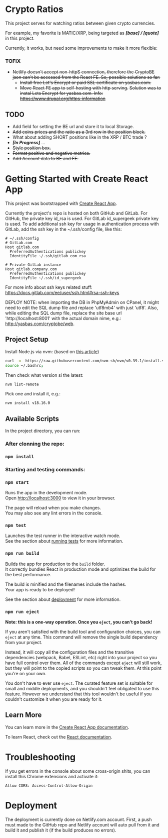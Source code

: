 # Crypto Ratios

This project serves for watching ratios between given crypto currencies.

For example, my favorite is MATIC/XRP, being targeted as ***[base] / [quote]*** in this project.

Currently, it works, but need some improvements to make it more flexible:

### TOFIX
- ~~Netlify doesn't accept non-httpS connection, therefore the CryptoBE json 
  can't be accessed from the React FE. So, possible solutions so far:~~
  - ~~Install free Let's Encrypt or paid SSL certificate on yasbas.com.~~
  - ~~Move React FE app to self-hosting with http serving.~~
  ~~Solution was to instal Lets Encrypt for yasbas.com.
  Info: https://www.drupal.org/https-information~~
## TODO
- Add field for setting the BE url and store it to local Storage.
- ~~Add coins prices and the ratio as a 3rd row in the position block.~~
- What about adding SHORT positions like in the XRP / BTC  trade ?
- ***[In Progress]*** ...
- ~~Style position box.~~
- ~~Format positive and negative metrics.~~
- ~~Add Account data to BE and FE.~~




# Getting Started with Create React App

This project was bootstrapped with [Create React App](https://github.com/facebook/create-react-app).

Currently the project's repo is hosted on both GitHub and GitLab. For GitHub, the private key id_rsa is used.
For GitLab id_supergeek private key is used. To add additional ssh key for usage in authentication process with 
GitLab, add the ssh key in the ~/.ssh/config file, like this:
```
# ~/.ssh/config
# GitLab.com
Host gitlab.com
  PreferredAuthentications publickey
  IdentityFile ~/.ssh/gitlab_com_rsa

# Private GitLab instance
Host gitlab.company.com
  PreferredAuthentications publickey
  IdentityFile ~/.ssh/id_supergeek
```

For more info about ssh keys related stuff: https://docs.gitlab.com/ee/user/ssh.html#rsa-ssh-keys

DEPLOY NOTE: when importing the DB in PhpMyAdmin on CPanel, it might need to edit the SQL dump file and replace 'utf8mb4' 
with just 'utf8'. Also, while editing the SQL dump file, replace the site base url 'http://localhost:8001' with 
the actual domain nime, e.g.: http://yasbas.com/cryptobe/web.

## Project Setup
Install Node.js via nvm:
(based on [this article](https://www.digitalocean.com/community/tutorials/how-to-install-node-js-on-ubuntu-22-04))
```bash
curl -o- https://raw.githubusercontent.com/nvm-sh/nvm/v0.39.1/install.sh | bash;
source ~/.bashrc;
```

Then check what version si the latest:
```bash
nvm list-remote
```

Pick one and install it, e.g.:
```bash
nvm install v18.16.0
```

## Available Scripts

In the project directory, you can run:

### After clonning the repo:
### `npm install`


### Starting and testing commands:
### `npm start`

Runs the app in the development mode.\
Open [http://localhost:3000](http://localhost:3000) to view it in your browser.

The page will reload when you make changes.\
You may also see any lint errors in the console.

### `npm test`

Launches the test runner in the interactive watch mode.\
See the section about [running tests](https://facebook.github.io/create-react-app/docs/running-tests) for more information.

### `npm run build`

Builds the app for production to the `build` folder.\
It correctly bundles React in production mode and optimizes the build for the best performance.

The build is minified and the filenames include the hashes.\
Your app is ready to be deployed!

See the section about [deployment](https://facebook.github.io/create-react-app/docs/deployment) for more information.

### `npm run eject`

**Note: this is a one-way operation. Once you `eject`, you can't go back!**

If you aren't satisfied with the build tool and configuration choices, you can `eject` at any time. This command will remove the single build dependency from your project.

Instead, it will copy all the configuration files and the transitive dependencies (webpack, Babel, ESLint, etc) right into your project so you have full control over them. All of the commands except `eject` will still work, but they will point to the copied scripts so you can tweak them. At this point you're on your own.

You don't have to ever use `eject`. The curated feature set is suitable for small and middle deployments, and you shouldn't feel obligated to use this feature. However we understand that this tool wouldn't be useful if you couldn't customize it when you are ready for it.

## Learn More

You can learn more in the [Create React App documentation](https://facebook.github.io/create-react-app/docs/getting-started).

To learn React, check out the [React documentation](https://reactjs.org/).

# Troubleshooting

If you get errors in the console about some cross-origin shits, you can install this Chrome extensions and activate it:
```
Allow CORS: Access-Control-Allow-Origin
```

# Deployment

The deployment is currently done on Netlify.com account. First, a push must made to the GitHub repo and Netlify account will auto pull from it and build it and publish it (if the build produces no errors).